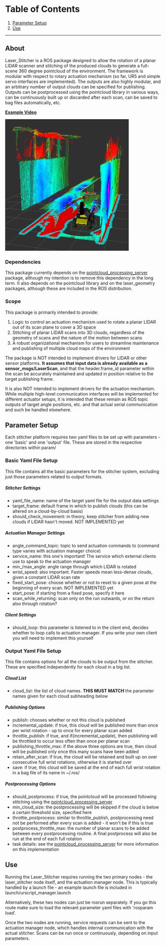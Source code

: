 # Table of Contents
1. [Parameter Setup](#parameter-setup)
2. [Use](#use)

***

## About
Laser_Stitcher is a ROS package designed to allow the rotation of a planar LIDAR scanner and stitching of the produced clouds to generate a full-scene 360 degree pointcloud of the environment. The framework is modular with respect to rotary actuation mechanism (so far, UR5 and simple servo interfaces are implemented). The outputs are also highly modular, and an arbitrary number of output clouds can be specified for publishing. Outputs can be postprocessed using the pointcloud library in various ways, can be continuously built up or discarded after each scan, can be saved to bag files automatically, etc. 

[**Example Video**](https://www.youtube.com/watch?v=w7S6KkscT0Q)

<img src=images/intensity_scan.png width="400">

### Dependencies
This package currently depends on the [pointcloud_processing_server](https://github.com/UTNuclearRobotics/pointcloud_processing_server.git) package, although my intention is to remove this dependency in the long term. It also depends on the pointcloud library and on the laser_geometry packages, although these are included in the ROS distribution. 

### Scope
This package is primarily intended to provide:
1. Logic to control an actuation mechanism used to rotate a planar LIDAR out of its scan plane to cover a 3D space
2. Stitching of planar LIDAR scans into 3D clouds, regardless of the geometry of scans and the nature of the motion between scans
3. A robust organizational mechanism for users to streamline maintenance and publishing of multiple cloud maps of the environment 

The package is NOT intended to implement drivers for LIDAR or other sensor platforms. **It assumes that input data is already available as a sensor_msgs/LaserScan**, and that the header.frame_id parameter within the scan be accurately maintained and updated in position relative to the target publishing frame. 

It is also NOT intended to implement drivers for the actuation mechanism. While multiple high-level communication interfaces will be implemented for different actuator setups, it is intended that these remain as ROS topic outputs of target angle positions, etc. and that actual serial communication and such be handled elsewhere. 

## Parameter Setup
Each stitcher platform requires two yaml files to be set up with parameters - one 'basic' and one 'output' file. These are stored in the respective directories within param/

### Basic Yaml File Setup
This file contains all the basic parameters for the stitcher system, excluding just those parameters related to output formats. 

##### Stitcher Settings
- yaml_file_name: name of the target yaml file for the output data settings
- target_frame: default frame in which to publish clouds (this can be altered on a cloud-by-cloud basis)
- should_check_movement: in theory, keep stitcher from adding new clouds if LIDAR hasn't moved. NOT IMPLEMENTED yet

##### Actuation Manager Settings
- angle_command_topic: topic to send actuation commands to (command type varies with actuation manager choice)
- service_name: this one's important! The service which external clients use to speak to the actuation manager
- min_/max_angle: angle range through which LIDAR is rotated
- wrist_speed: also important. Faster speeds mean less-dense clouds, given a constant LIDAR scan rate
- fixed_start_pose: choose whether or not to reset to a given pose at the beginning of every scan. NOT IMPLEMENTED yet
- start_pose: if starting from a fixed pose, specify it here
- scan_while_returning: scan only on the run outwards, or on the return also through rotation?

##### Client Settings
- should_loop: this parameter is listened to in the client end, decides whether to loop calls to actuation manager. If you write your own client you will need to implement this yourself 

### Output Yaml File Setup
This file contains options for all the clouds to be output from the stitcher. These are specified independently for each cloud in a big list. 

##### Cloud List
- cloud_list: the list of cloud names. **THIS MUST MATCH** the parameter names given for each cloud subheading below

##### Publishing Options
- publish: chooses whether or not this cloud is published
- incremental_update: if true, this cloud will be published more than once per wrist rotation - up to once for every planar scan added
- throttle_publish: if true, and if(incremental_update), then publishing will be throttled to occur less often than once per planar scan
- publishing_throttle_max: if the above three options are true, then cloud will be published only once this many scans have been added 
- retain_after_scan: if true, the cloud will be retained and built up on over consecutive full wrist rotations; otherwise it is started over
- save: if true, this cloud will be saved at the end of each full wrist rotation in a bag file of its name in ~/.ros/ 

##### Postprocessing Options
- should_postprocess: if true, the pointcloud will be processed following stitching using the [pointcloud_processing_server](https://github.com/UTNuclearRobotics/pointcloud_processing_server.git)
- min_cloud_size: the postprocessing will be skipped if the cloud is below a certain threshold size, specified here
- throttle_postprocess: similar to throttle_publish, postprocessing need not be performed after every scan is added - it won't be if this is true
- postprocess_throttle_max: the number of planar scans to be added between every postprocessing routine. A final postprocess will also be run at the end of each full rotation
- task details: see the [pointcloud_processing_server](https://github.com/UTNuclearRobotics/pointcloud_processing_server.git) for more information on this implementation

## Use
Running the Laser_Stitcher requires running the two primary nodes - the laser_stitcher node itself, and the actuation manager node. This is typically handled by a launch file - an example launch file is included in launch/urscript_manager.launch

Alternatively, these two nodes can just be rosrun separately. If you go this route make sure to load the relevant parameter yaml files with 'rosparam load'. 

Once the two nodes are running, service requests can be sent to the actuation manager node, which handles internal communication with the actual stitcher. Scans can be run once or continuously, depending on input parameters. 
